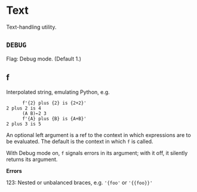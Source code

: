 Text
====

Text-handling utility.

## `DEBUG`

Flag: Debug mode. (Default 1.)


## f

Interpolated string, emulating Python, e.g.

	      f'{2} plus {2} is {2+2}'
	2 plus 2 is 4
	      (A B)←2 3
	      f'{A} plus {B} is {A+B}'
	2 plus 3 is 5

An optional left argument is a ref to the context in which expressions are to be evaluated.
The default is the context in which `f` is called.

With Debug mode on, `f` signals errors in its argument; with it off, it silently returns its argument.

**Errors**

123: Nested or unbalanced braces, e.g. `'{foo'` or `'{{foo}}'`

